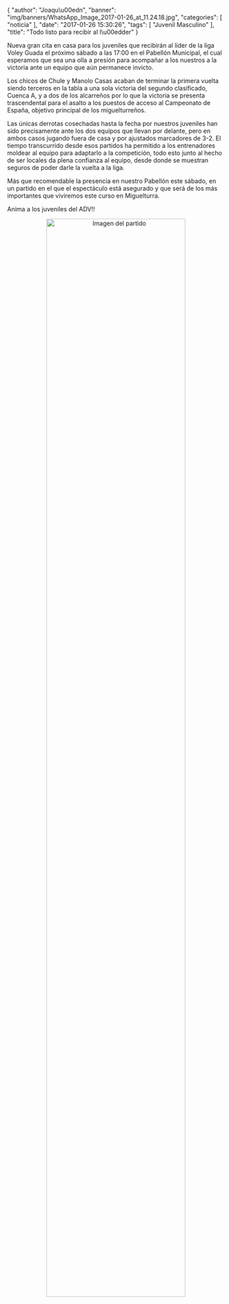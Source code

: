 {
  "author": "Joaqu\u00edn", 
  "banner": "img/banners/WhatsApp_Image_2017-01-26_at_11.24.18.jpg", 
  "categories": [
    "noticia"
  ], 
  "date": "2017-01-26 15:30:26", 
  "tags": [
    "Juvenil Masculino"
  ], 
  "title": "Todo listo para recibir al l\u00edder"
}

Nueva gran cita en casa para los juveniles que recibirán al líder de la liga Voley Guada el próximo sábado a las 17:00 en el Pabellón Municipal, el cual esperamos que sea una olla a presión para acompañar a los nuestros a la victoria ante un equipo que aún permanece invicto.

Los chicos de Chule y Manolo Casas acaban de terminar la primera vuelta siendo terceros en la tabla a una sola victoria del segundo clasificado, Cuenca A, y a dos de los alcarreños por lo que la victoria se presenta trascendental para el asalto a los puestos de acceso al Campeonato de España, objetivo principal de los miguelturreños.

Las únicas derrotas cosechadas hasta la fecha por nuestros juveniles han sido precisamente ante los dos equipos que llevan por delante, pero en ambos casos jugando fuera de casa y por ajustados marcadores de 3-2. El tiempo transcurrido desde esos partidos ha permitido a los entrenadores moldear al equipo para adaptarlo a la competición, todo esto junto al hecho de ser locales da plena confianza al equipo, desde donde se muestran seguros de poder darle la vuelta a la liga.

Más que recomendable la presencia en nuestro Pabellón este sábado, en un partido en el que el espectáculo está asegurado y que será de los más importantes que viviremos este curso en Miguelturra.

Anima a los juveniles del ADV!!

<center>
<a target="_new" href="http://www.advmiguelturra.org/drupal/sites/default/files/WhatsApp%20Image%202017-01-26%20at%2011.24.18.jpg"> 
<img alt="Imagen del partido" width="80%" align="center" src="http://www.advmiguelturra.org/drupal/sites/default/files/WhatsApp%20Image%202017-01-26%20at%2011.24.18.jpg"/> </a> </center>

